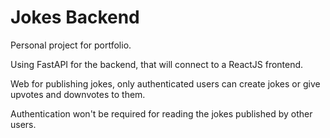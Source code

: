 # Jokes Backend
Personal project for portfolio.

Using FastAPI for the backend, that will connect to a ReactJS frontend.

Web for publishing jokes, only authenticated users can create jokes or give upvotes and downvotes to them.

Authentication won't be required for reading the jokes published by other users.
